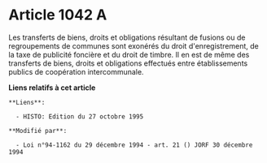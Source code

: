 # Article 1042 A

Les transferts de biens, droits et obligations résultant de fusions ou de regroupements de communes sont exonérés du droit
d'enregistrement, de la taxe de publicité foncière et du droit de timbre. Il en est de même des transferts de biens, droits
et obligations effectués entre établissements publics de coopération intercommunale.

**Liens relatifs à cet article**

	**Liens**:

	  - HISTO: Edition du 27 octobre 1995

	**Modifié par**:

	  - Loi n°94-1162 du 29 décembre 1994 - art. 21 () JORF 30 décembre 1994
